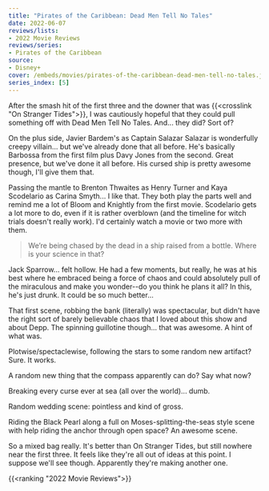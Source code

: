 ```yaml
---
title: "Pirates of the Caribbean: Dead Men Tell No Tales"
date: 2022-06-07
reviews/lists:
- 2022 Movie Reviews
reviews/series:
- Pirates of the Caribbean
source: 
- Disney+
cover: /embeds/movies/pirates-of-the-caribbean-dead-men-tell-no-tales.jpg
series_index: [5]
---
```

After the smash hit of the first three and the downer that was {{<crosslink "On Stranger Tides">}}, I was cautiously hopeful that they could pull something off with Dead Men Tell No Tales. And... they did? Sort of? 

<!--more-->

On the plus side, Javier Bardem's as Captain Salazar Salazar is wonderfully creepy villain... but we've already done that all before. He's basically Barbossa from the first film plus Davy Jones from the second. Great presence, but we've done it all before. His cursed ship is pretty awesome though, I'll give them that. 

Passing the mantle to Brenton Thwaites as Henry Turner and Kaya Scodelario as Carina Smyth... I like that. They both play the parts well and remind me a lot of Bloom and Knightly from the first movie. Scodelario gets a lot more to do, even if it is rather overblown (and the timeline for witch trials doesn't really work). I'd certainly watch a movie or two more with them. 

> We’re being chased by the dead in a ship raised from a bottle. Where is your science in that?

Jack Sparrow... felt hollow. He had a few moments, but really, he was at his best where he embraced being a force of chaos and could absolutely pull of the miraculous and make you wonder--do you think he plans it all? In this, he's just drunk. It could be so much better... 

That first scene, robbing the bank (literally) was spectacular, but didn't have the right sort of barely believable chaos that I loved about this show and about Depp. The spinning guillotine though... that was awesome. A hint of what was. 

Plotwise/spectaclewise, following the stars to some random new artifact? Sure. It works. 

A random new thing that the compass apparently can do? Say what now? 

Breaking every curse ever at sea (all over the world)... dumb. 

Random wedding scene: pointless and kind of gross. 

Riding the Black Pearl along a full on Moses-splitting-the-seas style scene with help riding the anchor through open space? An awesome scene. 

So a mixed bag really. It's better than On Stranger Tides, but still nowhere near the first three. It feels like they're all out of ideas at this point. I suppose we'll see though. Apparently they're making another one. 

{{<ranking "2022 Movie Reviews">}}
